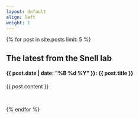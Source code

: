 ```yaml
---
layout: default
align: left
weight: 1
---
```


{% for post in site.posts limit: 5 %}

<h2>The latest from the Snell lab</h2>

<div class="row-fluid">
  <div class="span12">
    <h4>{{ post.date | date: "%B %d %Y" }}: {{ post.title }}</h4>
    <p>{{ post.content }}</p>
  </div>
</div>
<br/>

{% endfor %}
